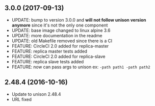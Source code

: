 
## 3.0.0 (2017-09-13)
- UPDATE: bump to version 3.0.0 and **will not follow unison version anymore** since it's not the only one component
- UPDATE: base image changed to linux alpine 3.6
- UPDATE: more documentation in the readme
- UPDATE: old Makefile removed since there is a CI
- FEATURE: CircleCI 2.0 added for replica-master
- FEATURE: replica master tests added
- FEATURE: CircleCI 2.0 added for replica-slave
- FEATURE: replica slave tests added
- FEATURE: now can pass args to unison ex: `-path path1 -path path2`

## 2.48.4 (2016-10-16)
- Update to unison 2.48.4
- URL fixed
